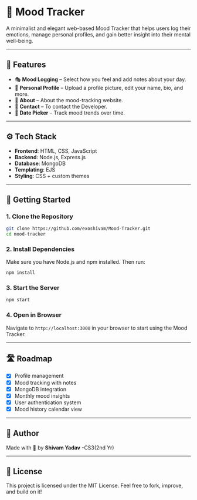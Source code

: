 # 💖 Mood Tracker

A minimalist and elegant web-based Mood Tracker that helps users log their emotions, manage personal profiles, and gain better insight into their mental well-being.

---

## 📌 Features

- 🎭 **Mood Logging** – Select how you feel and add notes about your day.
- 📝 **Personal Profile** – Upload a profile picture, edit your name, bio, and more.
- 📝 **About** – About the mood-tracking website.
- 📝 **Contact** – To contact the Developer.
- 📅 **Date Picker** – Track mood trends over time.


---

## ⚙️ Tech Stack

- **Frontend**: HTML, CSS, JavaScript
- **Backend**: Node.js, Express.js
- **Database**: MongoDB
- **Templating**: EJS
- **Styling**: CSS + custom themes

---

## 🚀 Getting Started

### 1. Clone the Repository
```bash
git clone https://github.com/exoshivam/Mood-Tracker.git
cd mood-tracker
```

### 2. Install Dependencies
Make sure you have Node.js and npm installed. Then run:
```bash
npm install
```

### 3. Start the Server
```bash
npm start
```

### 4. Open in Browser  
Navigate to `http://localhost:3000` in your browser to start using the Mood Tracker.

---



## 🛣 Roadmap

- [x] Profile management
- [x] Mood tracking with notes
- [x] MongoDB integration
- [x] Monthly mood insights
- [x] User authentication system
- [x] Mood history calendar view

---

## 🙌 Author

Made with 💖 by **Shivam Yadav**
-CS3(2nd Yr)

---

## 📄 License

This project is licensed under the MIT License. Feel free to fork, improve, and build on it!
